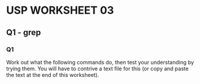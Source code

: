 # USP WORKSHEET 03


## Q1 - grep
### Q1
Work out what the following commands do, then test your understanding by
trying them. You will have to contrive a text file for this (or copy and paste the
text at the end of this worksheet).

